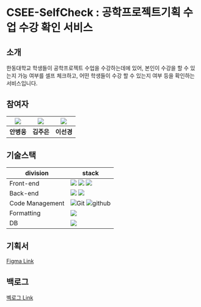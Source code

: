 # CSEE-SelfCheck : 공학프로젝트기획 수업 수강 확인 서비스

## 소개

한동대학교 학생들이 공학프로젝트 수업을 수강하는데에 있어, 본인이 수강을 할 수 있는지 가능 여부를 셀프 체크하고, 어떤 학생들이 수강 할 수 있는지 여부 등을 확인하는 서비스입니다.

## 참여자

| ![](https://github.com/gomster96.png) | ![](https://github.com/kimjueun1.png) | ![](https://github.com/skLee-HGU.png) |
| :--------------------------------------: | :-----------------------------------: | :------------------------------------: |
|             **안병웅**              |            **김주은**            |            **이선경**             |

## 기술스택

| division        | stack                                                                                                                                                                                                                                                                                                       |
| --------------- | ----------------------------------------------------------------------------------------------------------------------------------------------------------------------------------------------------------------------------------------------------------------------------------------------------------- |
| Front-end       | <img src="https://img.shields.io/badge/react-61DAFB?style=for-the-badge&logo=react&logoColor=black">  <img src="https://img.shields.io/badge/emotion-5B0BB5?style=for-the-badge&logo=funimation&logoColor=black"> <img src="https://img.shields.io/badge/bootstrap-7952B3?style=for-the-badge&logo=bootstrap&logoColor=black"> |
| Back-end        |  <img src="https://img.shields.io/badge/springboot-6DB33F?style=for-the-badge&logo=springboot&logoColor=black"> <img src="https://img.shields.io/badge/jpa-6DB33F?style=for-the-badge&logo=springboot&logoColor=black">|
| Code Management | ![Git](https://img.shields.io/badge/Git-red?logo=Git&colorA=gray) ![github](https://img.shields.io/badge/GitHub-lightgray?logo=github&colorA=gray)                                                                                                                                                          |
| Formatting      | <img src="https://img.shields.io/badge/prettier-F7B93E?style=for-the-badge&logo=prettier&logoColor=black">                                 |
| DB              | <img src="https://img.shields.io/badge/mysql-4479A1?style=for-the-badge&logo=mysql&logoColor=black"> |

## 기획서

[Figma Link](https://www.figma.com/file/PWOrxikyK7YTAdcYR2YNtS/kimleean?node-id=0%3A1)

## 백로그

[벡로그 Link](https://docs.google.com/spreadsheets/d/1cXYQpNHGweEUXEMGLWghVJOcbHzv6ascIwQowCPS3Ys/edit#gid=0)

